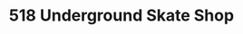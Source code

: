 ---
title: "518 Underground Skate Shop"
url: /melbourne/518-underground-skate-shop/
shop: Allgemein
---